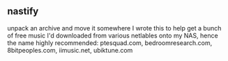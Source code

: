 ## nastify
unpack an archive and move it somewhere
I wrote this to help get a bunch of free music I'd downloaded from various netlables onto my NAS, hence the name
highly recommended: ptesquad.com, bedroomresearch.com, 8bitpeoples.com, iimusic.net, ubiktune.com
